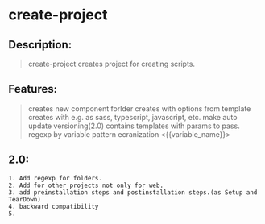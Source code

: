 # create-project
## Description:
> create-project creates project for creating scripts.

## Features:
> creates new component forlder
> creates with options from template
> creates with e.g. as sass, typescript, javascript, etc.
> make auto update versioning(2.0)
> contains templates with params to pass.
> regexp by variable pattern ecranization <{{variable_name}}>

## 2.0:
    1. Add regexp for folders.
    2. Add for other projects not only for web.
    3. add preinstallation steps and postinstallation steps.(as Setup and TearDown)
    4. backward compatibility
    5. 